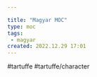 ```yaml
---

title: "Magyar MOC"
type: moc
tags:
 - magyar
created: 2022.12.29 17:01
---
```

#tartuffe 
#tartuffe/character 